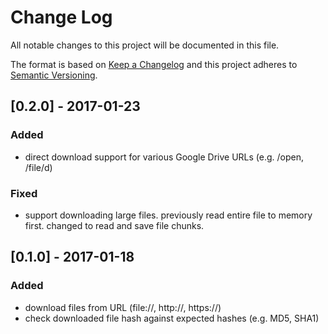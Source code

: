 # Change Log
All notable changes to this project will be documented in this file.

The format is based on [Keep a Changelog](http://keepachangelog.com/)
and this project adheres to [Semantic Versioning](http://semver.org/).

## [0.2.0] - 2017-01-23
### Added
- direct download support for various Google Drive URLs (e.g. /open, /file/d)

### Fixed
- support downloading large files. previously read entire file to memory first. changed to read and save file chunks.

## [0.1.0] - 2017-01-18
### Added
- download files from URL (file://, http://, https://)
- check downloaded file hash against expected hashes (e.g. MD5, SHA1)
